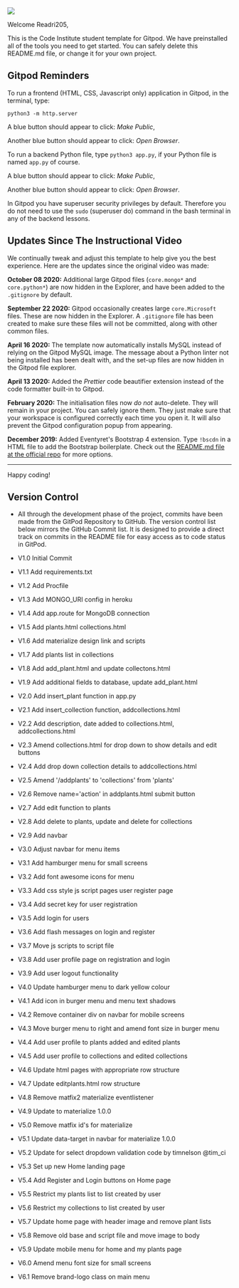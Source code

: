 <img src="https://codeinstitute.s3.amazonaws.com/fullstack/ci_logo_small.png" style="margin: 0;">

Welcome Readri205,

This is the Code Institute student template for Gitpod. We have preinstalled all of the tools you need to get started. You can safely delete this README.md file, or change it for your own project.

## Gitpod Reminders

To run a frontend (HTML, CSS, Javascript only) application in Gitpod, in the terminal, type:

`python3 -m http.server`

A blue button should appear to click: *Make Public*,

Another blue button should appear to click: *Open Browser*.

To run a backend Python file, type `python3 app.py`, if your Python file is named `app.py` of course.

A blue button should appear to click: *Make Public*,

Another blue button should appear to click: *Open Browser*.

In Gitpod you have superuser security privileges by default. Therefore you do not need to use the `sudo` (superuser do) command in the bash terminal in any of the backend lessons.

## Updates Since The Instructional Video

We continually tweak and adjust this template to help give you the best experience. Here are the updates since the original video was made:

**October 08 2020:** Additional large Gitpod files (`core.mongo*` and `core.python*`) are now hidden in the Explorer, and have been added to the `.gitignore` by default.

**September 22 2020:** Gitpod occasionally creates large `core.Microsoft` files. These are now hidden in the Explorer. A `.gitignore` file has been created to make sure these files will not be committed, along with other common files.

**April 16 2020:** The template now automatically installs MySQL instead of relying on the Gitpod MySQL image. The message about a Python linter not being installed has been dealt with, and the set-up files are now hidden in the Gitpod file explorer.

**April 13 2020:** Added the _Prettier_ code beautifier extension instead of the code formatter built-in to Gitpod.

**February 2020:** The initialisation files now _do not_ auto-delete. They will remain in your project. You can safely ignore them. They just make sure that your workspace is configured correctly each time you open it. It will also prevent the Gitpod configuration popup from appearing.

**December 2019:** Added Eventyret's Bootstrap 4 extension. Type `!bscdn` in a HTML file to add the Bootstrap boilerplate. Check out the <a href="https://github.com/Eventyret/vscode-bcdn" target="_blank">README.md file at the official repo</a> for more options.

--------

Happy coding!

## Version Control

- All through the development phase of the project, commits have been made from the GitPod Repository to GitHub. The version control list below mirrors the GitHub Commit list. It is designed to provide a direct track on commits in the README file for easy access as to code status in GitPod.

- V1.0 Initial Commit
- V1.1 Add requirements.txt
- V1.2 Add Procfile
- V1.3 Add MONGO_URI config in heroku
- V1.4 Add app.route for MongoDB connection
- V1.5 Add plants.html collections.html
- V1.6 Add materialize design link and scripts
- V1.7 Add plants list in collections
- V1.8 Add add_plant.html and update collectons.html
- V1.9 Add additional fields to database, update add_plant.html
- V2.0 Add insert_plant function in app.py
- V2.1 Add insert_collection function, addcollections.html
- V2.2 Add description, date added to collections.html, addcollections.html
- V2.3 Amend collections.html for drop down to show details and edit buttons
- V2.4 Add drop down collection details to addcollections.html
- V2.5 Amend '/addplants' to 'collections' from 'plants'
- V2.6 Remove name='action' in addplants.html submit button
- V2.7 Add edit function to plants
- V2.8 Add delete to plants, update and delete for collections
- V2.9 Add navbar
- V3.0 Adjust navbar for menu items
- V3.1 Add hamburger menu for small screens
- V3.2 Add font awesome icons for menu
- V3.3 Add css style js script pages user register page
- V3.4 Add secret key for user registration
- V3.5 Add login for users
- V3.6 Add flash messages on login and register
- V3.7 Move js scripts to script file
- V3.8 Add user profile page on registration and login
- V3.9 Add user logout functionality
- V4.0 Update hamburger menu to dark yellow colour
- V4.1 Add icon in burger menu and menu text shadows
- V4.2 Remove container div on navbar for mobile screens
- V4.3 Move burger menu to right and amend font size in burger menu
- V4.4 Add user profile to plants added and edited plants
- V4.5 Add user profile to collections and edited collections
- V4.6 Update html pages with appropriate row structure
- V4.7 Update editplants.html row structure
- V4.8 Remove matfix2 materialize eventlistener
- V4.9 Update to materialize 1.0.0
- V5.0 Remove matfix id's for materialize
- V5.1 Update data-target in navbar for materialize 1.0.0
- V5.2 Update for select dropdown validation code by timnelson @tim_ci
- V5.3 Set up new Home landing page
- V5.4 Add Register and Login buttons on Home page
- V5.5 Restrict my plants list to list created by user
- V5.6 Restrict my collections to list created by user
- V5.7 Update home page with header image and remove plant lists
- V5.8 Remove old base and script file and move image to body
- V5.9 Update mobile menu for home and my plants page
- V6.0 Amend menu font size for small screens
- V6.1 Remove brand-logo class on main menu 
